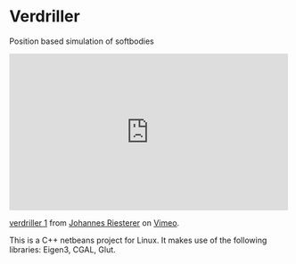 Verdriller
==========
Position based simulation of softbodies

<iframe src="https://player.vimeo.com/video/103111569" width="500" height="281" frameborder="0" webkitallowfullscreen mozallowfullscreen allowfullscreen></iframe> <p><a href="https://vimeo.com/103111569">verdriller 1</a> from <a href="https://vimeo.com/user4488101">Johannes Riesterer</a> on <a href="https://vimeo.com">Vimeo</a>.</p>

This is a C++ netbeans project for Linux. It makes use of the following libraries: 
Eigen3, CGAL, Glut.

